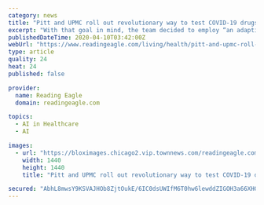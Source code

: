 ```yaml
---
category: news
title: "Pitt and UPMC roll out revolutionary way to test COVID-19 drugs"
excerpt: "With that goal in mind, the team decided to employ “an adaptive clinical trial model that relies on a type of artificial intelligence known as reinforcement learning to identify the best, evidence-backed therapy for COVID-19 much faster than using the ..."
publishedDateTime: 2020-04-10T03:42:00Z
webUrl: "https://www.readingeagle.com/living/health/pitt-and-upmc-roll-out-revolutionary-way-to-test-covid-19-drugs/article_05bc0449-bb84-5c21-bade-0b6447ab38dc.html"
type: article
quality: 24
heat: 24
published: false

provider:
  name: Reading Eagle
  domain: readingeagle.com

topics:
  - AI in Healthcare
  - AI

images:
  - url: "https://bloximages.chicago2.vip.townnews.com/readingeagle.com/content/tncms/custom/image/fc3ad9a2-00b0-11ea-8732-4f090e04a616.jpg"
    width: 1440
    height: 1440
    title: "Pitt and UPMC roll out revolutionary way to test COVID-19 drugs"

secured: "AbhL8mwsY9KSVAJHOb8ZjtOukE/6IC0dsUWIfM6T0hw6lewddZIGOH3a66XHGGXyKvcMpWC0rybtU5RtJ+ftQPfg6tEMqYX3OLNuwjwktbqNu/A4/CVJmy6titAca8YqAg8c+FF8EI4PfMUAziklGxTULSUFM9cH6UoVqML4kbCMyAhuh1OgN6bl1audtiWqZgVVa8fY0zhYf5ABXlCDfM+VFkZu4VkUFOlFcIUcI90N7H3n+Qn75Ion/dn1vRKZVTawQfJE0tc1YbcAjPZ6tIhTvfWJVodISkGlaJ/rIc9aRNbbADsUyf51Gu5OMU9T;t+gM7yMDBHFH4vdYlVelow=="
---
```


